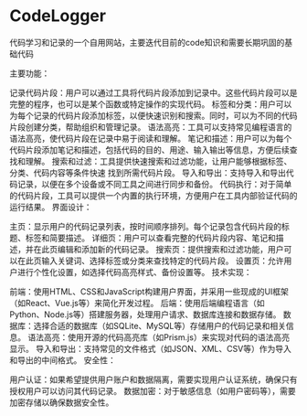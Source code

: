 # CodeLogger
代码学习和记录的一个自用网站，主要迭代目前的code知识和需要长期巩固的基础代码


主要功能：

记录代码片段：用户可以通过工具将代码片段添加到记录中。这些代码片段可以是完整的程序，也可以是某个函数或特定操作的实现代码。
标签和分类：用户可以为每个记录的代码片段添加标签，以便快速识别和搜索。同时，可以为不同的代码片段创建分类，帮助组织和管理记录。
语法高亮：工具可以支持常见编程语言的语法高亮，使代码片段在记录中易于阅读和理解。
笔记和描述：用户可以为每个代码片段添加笔记和描述，包括代码的目的、用途、输入输出等信息，方便后续查找和理解。
搜索和过滤：工具提供快速搜索和过滤功能，让用户能够根据标签、分类、代码内容等条件快速
找到所需代码片段。
导入和导出：支持导入和导出代码记录，以便在多个设备或不同工具之间进行同步和备份。
代码执行：对于简单的代码片段，工具可以提供一个内置的执行环境，方便用户在工具内部验证代码的运行结果。
界面设计：

主页：显示用户的代码记录列表，按时间顺序排列。每个记录包含代码片段的标题、标签和简要描述。
详细页：用户可以查看完整的代码片段内容、笔记和描述，并在此页编辑和添加新的代码记录。
搜索页：提供搜索和过滤功能，用户可以在此页输入关键词、选择标签或分类来查找特定的代码片段。
设置页：允许用户进行个性化设置，如选择代码高亮样式、备份设置等。
技术实现：

前端：使用HTML、CSS和JavaScript构建用户界面，并采用一些现成的UI框架（如React、Vue.js等）来简化开发过程。
后端：使用后端编程语言（如Python、Node.js等）搭建服务器，处理用户请求、数据库连接和数据存储。
数据库：选择合适的数据库（如SQLite、MySQL等）存储用户的代码记录和相关信息。
语法高亮：使用开源的代码高亮库（如Prism.js）来实现对代码的语法高亮显示。
导入和导出：支持常见的文件格式（如JSON、XML、CSV等）作为导入和导出的中间格式。
安全性：

用户认证：如果希望提供用户账户和数据隔离，需要实现用户认证系统，确保只有授权用户可以访问其代码记录。
数据加密：对于敏感信息（如用户密码等），需要加密存储以确保数据安全性。
